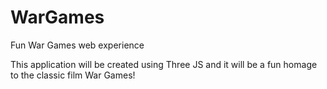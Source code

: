 # WarGames
Fun War Games  web experience

This application will be created using Three JS and it will be  a fun homage to the classic film War Games!

